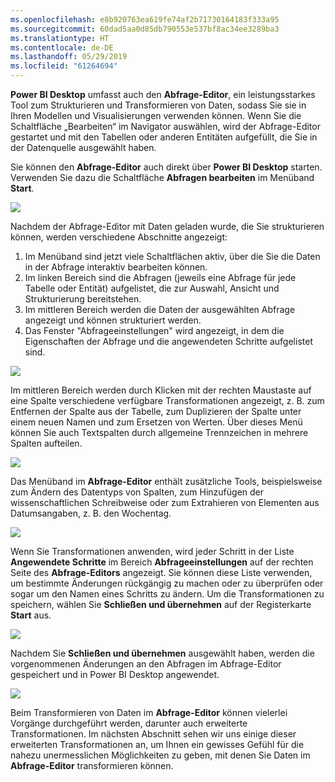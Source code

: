 ```yaml
---
ms.openlocfilehash: e8b920763ea619fe74af2b71730164183f333a95
ms.sourcegitcommit: 60dad5aa0d85db790553e537bf8ac34ee3289ba3
ms.translationtype: HT
ms.contentlocale: de-DE
ms.lasthandoff: 05/29/2019
ms.locfileid: "61264694"
---
```

**Power BI Desktop** umfasst auch den **Abfrage-Editor**, ein leistungsstarkes Tool zum Strukturieren und Transformieren von Daten, sodass Sie sie in Ihren Modellen und Visualisierungen verwenden können. Wenn Sie die Schaltfläche „Bearbeiten“ im Navigator auswählen, wird der Abfrage-Editor gestartet und mit den Tabellen oder anderen Entitäten aufgefüllt, die Sie in der Datenquelle ausgewählt haben.

Sie können den **Abfrage-Editor** auch direkt über **Power BI Desktop** starten. Verwenden Sie dazu die Schaltfläche **Abfragen bearbeiten** im Menüband **Start**.

![](media/1-3-clean-and-transform-data-with-query-editor/1-3_1.png)

Nachdem der Abfrage-Editor mit Daten geladen wurde, die Sie strukturieren können, werden verschiedene Abschnitte angezeigt:

1. Im Menüband sind jetzt viele Schaltflächen aktiv, über die Sie die Daten in der Abfrage interaktiv bearbeiten können.
2. Im linken Bereich sind die Abfragen (jeweils eine Abfrage für jede Tabelle oder Entität) aufgelistet, die zur Auswahl, Ansicht und Strukturierung bereitstehen.
3. Im mittleren Bereich werden die Daten der ausgewählten Abfrage angezeigt und können strukturiert werden.
4. Das Fenster "Abfrageeinstellungen" wird angezeigt, in dem die Eigenschaften der Abfrage und die angewendeten Schritte aufgelistet sind.

![](media/1-3-clean-and-transform-data-with-query-editor/1-3_2.png)

Im mittleren Bereich werden durch Klicken mit der rechten Maustaste auf eine Spalte verschiedene verfügbare Transformationen angezeigt, z. B. zum Entfernen der Spalte aus der Tabelle, zum Duplizieren der Spalte unter einem neuen Namen und zum Ersetzen von Werten. Über dieses Menü können Sie auch Textspalten durch allgemeine Trennzeichen in mehrere Spalten aufteilen.

![](media/1-3-clean-and-transform-data-with-query-editor/1-3_3.png)

Das Menüband im **Abfrage-Editor** enthält zusätzliche Tools, beispielsweise zum Ändern des Datentyps von Spalten, zum Hinzufügen der wissenschaftlichen Schreibweise oder zum Extrahieren von Elementen aus Datumsangaben, z. B. den Wochentag.

![](media/1-3-clean-and-transform-data-with-query-editor/1-3_4.png)

Wenn Sie Transformationen anwenden, wird jeder Schritt in der Liste **Angewendete Schritte** im Bereich **Abfrageeinstellungen** auf der rechten Seite des **Abfrage-Editors** angezeigt. Sie können diese Liste verwenden, um bestimmte Änderungen rückgängig zu machen oder zu überprüfen oder sogar um den Namen eines Schritts zu ändern. Um die Transformationen zu speichern, wählen Sie **Schließen und übernehmen** auf der Registerkarte **Start** aus.

![](media/1-3-clean-and-transform-data-with-query-editor/1-3_5.png)

Nachdem Sie **Schließen und übernehmen** ausgewählt haben, werden die vorgenommenen Änderungen an den Abfragen im Abfrage-Editor gespeichert und in Power BI Desktop angewendet.

![](media/1-3-clean-and-transform-data-with-query-editor/1-3_6.png)

Beim Transformieren von Daten im **Abfrage-Editor** können vielerlei Vorgänge durchgeführt werden, darunter auch erweiterte Transformationen. Im nächsten Abschnitt sehen wir uns einige dieser erweiterten Transformationen an, um Ihnen ein gewisses Gefühl für die nahezu unermesslichen Möglichkeiten zu geben, mit denen Sie Daten im **Abfrage-Editor** transformieren können.

